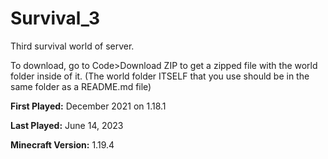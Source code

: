 # Survival_3
Third survival world of server.

To download, go to Code>Download ZIP to get a zipped file with the world folder inside of it. (The world folder ITSELF that you use should be in the same folder as a README.md file)

**First Played:** December 2021 on 1.18.1

**Last Played:** June 14, 2023

**Minecraft Version:** 1.19.4
